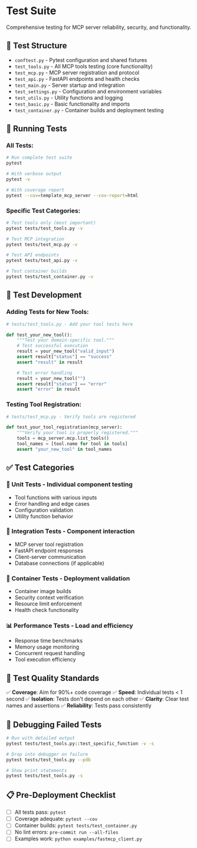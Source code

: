 # Test Suite

Comprehensive testing for MCP server reliability, security, and functionality.

## 📁 **Test Structure**

- `conftest.py` - Pytest configuration and shared fixtures
- `test_tools.py` - All MCP tools testing (core functionality)
- `test_mcp.py` - MCP server registration and protocol
- `test_api.py` - FastAPI endpoints and health checks
- `test_main.py` - Server startup and integration
- `test_settings.py` - Configuration and environment variables
- `test_utils.py` - Utility functions and logging
- `test_basic.py` - Basic functionality and imports
- `test_container.py` - Container builds and deployment testing

## 🚀 **Running Tests**

### **All Tests:**
```bash
# Run complete test suite
pytest

# With verbose output
pytest -v

# With coverage report
pytest --cov=template_mcp_server --cov-report=html
```

### **Specific Test Categories:**
```bash
# Test tools only (most important)
pytest tests/test_tools.py -v

# Test MCP integration
pytest tests/test_mcp.py -v

# Test API endpoints
pytest tests/test_api.py -v

# Test container builds
pytest tests/test_container.py -v
```

## 🔧 **Test Development**

### **Adding Tests for New Tools:**
```python
# tests/test_tools.py - Add your tool tests here

def test_your_new_tool():
    """Test your domain-specific tool."""
    # Test successful execution
    result = your_new_tool("valid_input")
    assert result["status"] == "success"
    assert "result" in result

    # Test error handling
    result = your_new_tool("")
    assert result["status"] == "error"
    assert "error" in result
```

### **Testing Tool Registration:**
```python
# tests/test_mcp.py - Verify tools are registered

def test_your_tool_registration(mcp_server):
    """Verify your tool is properly registered."""
    tools = mcp_server.mcp.list_tools()
    tool_names = [tool.name for tool in tools]
    assert "your_new_tool" in tool_names
```

## ✅ **Test Categories**

### **🔧 Unit Tests** - Individual component testing
- Tool functions with various inputs
- Error handling and edge cases
- Configuration validation
- Utility function behavior

### **🔗 Integration Tests** - Component interaction
- MCP server tool registration
- FastAPI endpoint responses
- Client-server communication
- Database connections (if applicable)

### **🐳 Container Tests** - Deployment validation
- Container image builds
- Security context verification
- Resource limit enforcement
- Health check functionality

### **📊 Performance Tests** - Load and efficiency
- Response time benchmarks
- Memory usage monitoring
- Concurrent request handling
- Tool execution efficiency

## 🎯 **Test Quality Standards**

✅ **Coverage**: Aim for 90%+ code coverage
✅ **Speed**: Individual tests < 1 second
✅ **Isolation**: Tests don't depend on each other
✅ **Clarity**: Clear test names and assertions
✅ **Reliability**: Tests pass consistently

## 🐛 **Debugging Failed Tests**

```bash
# Run with detailed output
pytest tests/test_tools.py::test_specific_function -v -s

# Drop into debugger on failure
pytest tests/test_tools.py --pdb

# Show print statements
pytest tests/test_tools.py -s
```

## 📋 **Pre-Deployment Checklist**

- [ ] All tests pass: `pytest`
- [ ] Coverage adequate: `pytest --cov`
- [ ] Container builds: `pytest tests/test_container.py`
- [ ] No lint errors: `pre-commit run --all-files`
- [ ] Examples work: `python examples/fastmcp_client.py`
